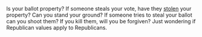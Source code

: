 Is your ballot property? If someone steals your vote, have they <a href="https://sfist.com/2020/10/12/california-gop-putting-out-bogus-ballot-boxes-in-at-least-three-counties/">stolen</a> your property? Can you stand your ground? If someone tries to steal your ballot can you shoot them? If you kill them, will you be forgiven? Just wondering if Republican values apply to Republicans.
